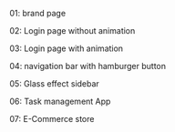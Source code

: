 01: brand page 

02: Login page without animation

03: Login page with animation 

04: navigation bar with hamburger button 

05: Glass effect sidebar

06: Task management App

07: E-Commerce store 

